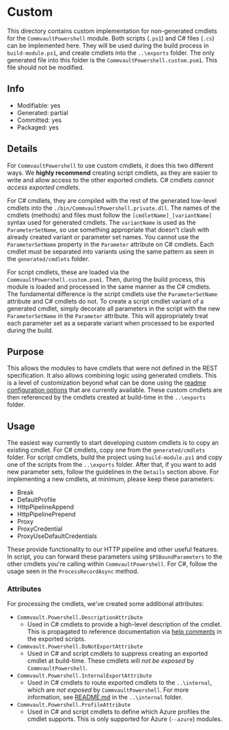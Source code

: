# Custom
This directory contains custom implementation for non-generated cmdlets for the `CommvaultPowershell` module. Both scripts (`.ps1`) and C# files (`.cs`) can be implemented here. They will be used during the build process in `build-module.ps1`, and create cmdlets into the `..\exports` folder. The only generated file into this folder is the `CommvaultPowershell.custom.psm1`. This file should not be modified.

## Info
- Modifiable: yes
- Generated: partial
- Committed: yes
- Packaged: yes

## Details
For `CommvaultPowershell` to use custom cmdlets, it does this two different ways. We **highly recommend** creating script cmdlets, as they are easier to write and allow access to the other exported cmdlets. C# cmdlets *cannot access exported cmdlets*.

For C# cmdlets, they are compiled with the rest of the generated low-level cmdlets into the `./bin/CommvaultPowershell.private.dll`. The names of the cmdlets (methods) and files must follow the `[cmdletName]_[variantName]` syntax used for generated cmdlets. The `variantName` is used as the `ParameterSetName`, so use something appropriate that doesn't clash with already created variant or parameter set names. You cannot use the `ParameterSetName` property in the `Parameter` attribute on C# cmdlets. Each cmdlet must be separated into variants using the same pattern as seen in the `generated/cmdlets` folder.

For script cmdlets, these are loaded via the `CommvaultPowershell.custom.psm1`. Then, during the build process, this module is loaded and processed in the same manner as the C# cmdlets. The fundamental difference is the script cmdlets use the `ParameterSetName` attribute and C# cmdlets do not. To create a script cmdlet variant of a generated cmdlet, simply decorate all parameters in the script with the new `ParameterSetName` in the `Parameter` attribute. This will appropriately treat each parameter set as a separate variant when processed to be exported during the build.

## Purpose
This allows the modules to have cmdlets that were not defined in the REST specification. It also allows combining logic using generated cmdlets. This is a level of customization beyond what can be done using the [readme configuration options](https://github.com/Azure/autorest/blob/master/docs/powershell/options.md) that are currently available. These custom cmdlets are then referenced by the cmdlets created at build-time in the `..\exports` folder.

## Usage
The easiest way currently to start developing custom cmdlets is to copy an existing cmdlet. For C# cmdlets, copy one from the `generated/cmdlets` folder. For script cmdlets, build the project using `build-module.ps1` and copy one of the scripts from the `..\exports` folder. After that, if you want to add new parameter sets, follow the guidelines in the `Details` section above. For implementing a new cmdlets, at minimum, please keep these parameters:
- Break
- DefaultProfile
- HttpPipelineAppend
- HttpPipelinePrepend
- Proxy
- ProxyCredential
- ProxyUseDefaultCredentials

These provide functionality to our HTTP pipeline and other useful features. In script, you can forward these parameters using `$PSBoundParameters` to the other cmdlets you're calling within `CommvaultPowershell`. For C#, follow the usage seen in the `ProcessRecordAsync` method.

### Attributes
For processing the cmdlets, we've created some additional attributes:
- `Commvault.Powershell.DescriptionAttribute`
  - Used in C# cmdlets to provide a high-level description of the cmdlet. This is propagated to reference documentation via [help comments](https://learn.microsoft.com/powershell/module/microsoft.powershell.core/about/about_comment_based_help) in the exported scripts.
- `Commvault.Powershell.DoNotExportAttribute`
  - Used in C# and script cmdlets to suppress creating an exported cmdlet at build-time. These cmdlets will *not be exposed* by `CommvaultPowershell`.
- `Commvault.Powershell.InternalExportAttribute`
  - Used in C# cmdlets to route exported cmdlets to the `..\internal`, which are *not exposed* by `CommvaultPowershell`. For more information, see [README.md](..\internal/README.md) in the `..\internal` folder.
- `Commvault.Powershell.ProfileAttribute`
  - Used in C# and script cmdlets to define which Azure profiles the cmdlet supports. This is only supported for Azure (`--azure`) modules.